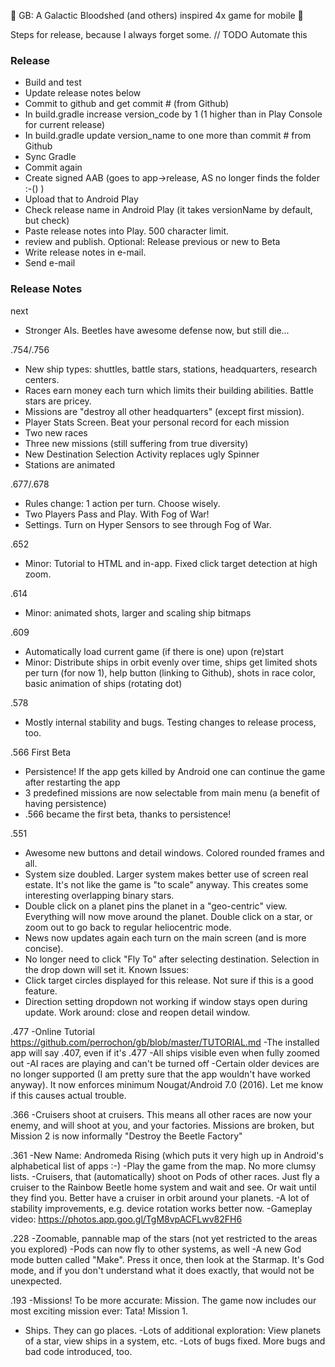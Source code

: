 :tada: GB: A Galactic Bloodshed (and others) inspired 4x game for mobile :tada:

Steps for release, because I always forget some. // TODO Automate this

### Release
- Build and test
- Update release notes below
- Commit to github and get commit # (from Github)
- In build.gradle increase version_code by 1 (1 higher than in Play Console for current release)
- In build.gradle update version_name to one more than commit # from Github
- Sync Gradle
- Commit again
- Create signed AAB (goes to app->release, AS no longer finds the folder :-() )
- Upload that to Android Play
- Check release name in Android Play (it takes versionName by default, but check)
- Paste release notes into Play. 500 character limit.
- review and publish. Optional: Release previous or new to Beta
- Write release notes in e-mail. 
- Send e-mail

### Release Notes

next
- Stronger AIs. Beetles have awesome defense now, but still die...

.754/.756
- New ship types: shuttles, battle stars, stations, headquarters, research centers.
- Races earn money each turn which limits their building abilities. Battle stars are pricey.
- Missions are "destroy all other headquarters" (except first mission). 
- Player Stats Screen. Beat your personal record for each mission
- Two new races
- Three new missions (still suffering from true diversity)
- New Destination Selection Activity replaces ugly Spinner
- Stations are animated

.677/.678
- Rules change: 1 action per turn. Choose wisely.
- Two Players Pass and Play. With Fog of War!
- Settings. Turn on Hyper Sensors to see through Fog of War.

.652
- Minor: Tutorial to HTML and in-app. Fixed click target detection at high zoom. 

.614
- Minor: animated shots, larger and scaling ship bitmaps

.609
- Automatically load current game (if there is one) upon (re)start
- Minor: Distribute ships in orbit evenly over time, ships get limited shots per turn (for now 1), 
help button (linking to Github), shots in race color, basic animation of ships (rotating dot)

.578 
- Mostly internal stability and bugs. Testing changes to release process, too.

.566 First Beta
- Persistence! If the app gets killed by Android one can continue the game after restarting the app
- 3 predefined missions are now selectable from main menu (a benefit of having persistence)
- .566 became the first beta, thanks to persistence!

.551
- Awesome new buttons and detail windows. Colored rounded frames and all.
- System size doubled. Larger system makes better use of screen real estate. It's not like the game is "to scale" anyway. This creates some interesting overlapping binary stars.
- Double click on a planet pins the planet in a "geo-centric" view. Everything will now move around the planet.  Double click on a star, or zoom out to go back to regular heliocentric mode.
- News now updates again each turn on the main screen (and is more concise).
- No longer need to click "Fly To" after selecting destination. Selection in the drop down will set it.
Known Issues:
- Click target circles displayed for this release. Not sure if this is a good feature.
- Direction setting dropdown not working if window stays open during update. Work around: close and reopen detail window.

.477
-Online Tutorial https://github.com/perrochon/gb/blob/master/TUTORIAL.md
-The installed app will say .407, even if it's .477
-All ships visible even when fully zoomed out
-AI races are playing and can't be turned off
-Certain older devices are no longer supported (I am pretty sure that the app wouldn't have worked anyway). It now enforces minimum Nougat/Android 7.0 (2016). Let me know if this causes actual trouble.
 
.366
-Cruisers shoot at cruisers. This means all other races are now your enemy, and will shoot  at you, and your factories. Missions are broken, but Mission 2 is now informally "Destroy the Beetle Factory"

.361
-New Name: Andromeda Rising (which puts it very high up in Android's alphabetical list of apps :-)
-Play the game from the map. No more clumsy lists.
-Cruisers, that (automatically) shoot on Pods of other races. Just fly a cruiser to the Rainbow Beetle home system and wait and see. Or wait until they find you. Better have a cruiser in orbit around your planets.
-A lot of stability improvements, e.g. device rotation works better now. 
-Gameplay video: https://photos.app.goo.gl/TgM8vpACFLwv82FH6

.228
-Zoomable, pannable map of the stars (not yet restricted to the areas you explored)
-Pods can now fly to other systems, as well
-A new God mode butten called "Make". Press it once, then look at the Starmap. It's God mode, and if you don't understand what it does exactly, that would not be unexpected.

.193
-Missions! To be more accurate: Mission. The game now includes our most exciting mission ever: Tata! Mission 1. 
- Ships. They can go places.
-Lots of additional exploration: View planets of a star, view ships in a system, etc.
-Lots of bugs fixed. More bugs and bad code introduced, too.